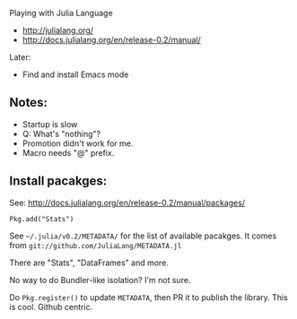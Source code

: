 
Playing with Julia Language

 * http://julialang.org/
 * http://docs.julialang.org/en/release-0.2/manual/

Later:

 * Find and install Emacs mode

Notes:
--------

 * Startup is slow
 * Q: What's "nothing"? 
 * Promotion didn't work for me.
 * Macro needs "@" prefix.

Install pacakges:
-------------------

See: http://docs.julialang.org/en/release-0.2/manual/packages/

    Pkg.add("Stats")

See `~/.julia/v0.2/METADATA/` for the list of available pacakges.
It comes from `git://github.com/JuliaLang/METADATA.jl`

There are "Stats", "DataFrames" and more.

No way to do Bundler-like isolation? I'm not sure.

Do `Pkg.register()` to update `METADATA`, then PR it to publish the library. This is cool.
Github centric.